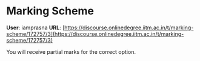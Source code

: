# Marking Scheme

**User**: iamprasna
**URL**: [https://discourse.onlinedegree.iitm.ac.in/t/marking-scheme/172757/3](https://discourse.onlinedegree.iitm.ac.in/t/marking-scheme/172757/3)

You will receive partial marks for the correct option.
